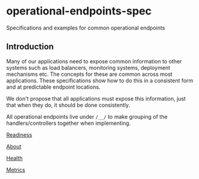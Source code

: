 operational-endpoints-spec
==========================

Specifications and examples for common operational endpoints

Introduction
------------

Many of our applications need to expose common information to other systems such as load balancers, monitoring systems, deployment mechanisms etc.  The concepts for these are common across most applications.  These specifications show how to do this in a consistent form and at predictable endpoint locations.

We don't propose that all applications must expose this information, just that when they do, it should be done consistently.

All operational endpoints live under `/__/` to make grouping of the handlers/controllers together when implementing.

[Readiness](READY.md)

[About](ABOUT.md)

[Health](HEALTH.md)

[Metrics](METRICS.MD)
